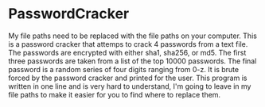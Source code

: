 # PasswordCracker

My file paths need to be replaced with the file paths on your computer. This is a password cracker that attemps to crack 4 passwords from a text file.
The passwords are encrypted with either sha1, sha256, or md5. The first three passwords are taken from a list of the top 10000 passwords.
The final password is a random series of four digits ranging from 0-z. It is brute forced by the password cracker and printed for the user.
This program is written in one line and is very hard to understand, I'm going to leave in my file paths to make it easier for you to find where to replace them.
